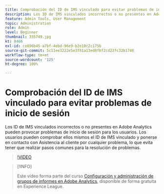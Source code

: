 ```yaml
---
title: Comprobación del ID de IMS vinculado para evitar problemas de inicio de sesión
description: Los ID de IMS vinculados incorrectos o no presentes en Adobe Analytics pueden provocar problemas de inicio de sesión para los usuarios. Los usuarios pueden comprobar ellos mismos el ID de IMS vinculado y ponerse en contacto con Asistencia al cliente por cualquier problema, lo que evita tener que realizar pasos comunes para la resolución de problemas.
feature: Admin Tools, User Management
topic: Administration
role: Admin
level: Beginner
thumbnail: 335749.jpg
kt: 8466
exl-id: ce096b45-a7bf-4ebd-96e9-b2e10c2c175b
source-git-commit: 5c11ee3222e5e3f81a13ed8fbf2cd22fc32b1740
workflow-type: tm+mt
source-wordcount: '125'
ht-degree: 100%

---
```


# Comprobación del ID de IMS vinculado para evitar problemas de inicio de sesión

Los ID de IMS vinculados incorrectos o no presentes en Adobe Analytics pueden provocar problemas de inicio de sesión para los usuarios. Los usuarios pueden comprobar ellos mismos el ID de IMS vinculado y ponerse en contacto con Asistencia al cliente por cualquier problema, lo que evita tener que realizar pasos comunes para la resolución de problemas.

>[!VIDEO](https://video.tv.adobe.com/v/335749/?quality=12&learn=on)

>[!INFO]
>
> Este vídeo forma parte del curso [Configuración y administración de grupos de informes en Adobe Analytics](https://experienceleague.adobe.com/?recommended=Analytics-A-1-2021.1.administration&amp;lang=es), disponible de forma gratuita en Experience League.